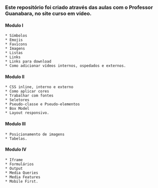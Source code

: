 ### Este repositório foi criado através das aulas com o Professor Guanabara, no site curso em vídeo.  
####  Modulo I
    * Símbolos
    * Emojis
    * Favicons
    * Imagens
    * Listas
    * Links
    * Links para download
    * Como adicionar vídeos internos, ospedados e externos.
      
#### Modulo II 
    * CSS inline, interno e externo 
    * Como aplicar cores 
    * Trabalhar com fontes 
    * Seletores 
    * Pseudo-classe e Pseudo-elementos 
    * Box Model 
    * Layout responsivo.
    
#### Modulo III 
    * Posicionamento de imagens 
    * Tabelas.
    
#### Modulo IV 
    * Iframe 
    * Formulários
    * Output  
    * Media Queries 
    * Media Features 
    * Mobile First. 
